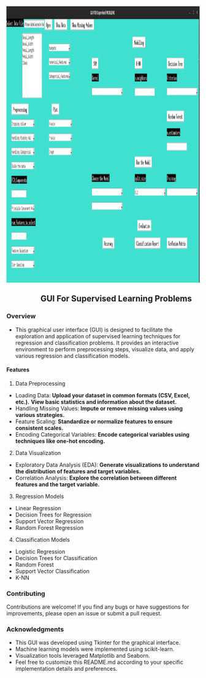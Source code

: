 <img align="center" width="730" height="720" src="https://github.com/Xmen3em/GUI-For-ML-Supervised-Problems/blob/main/Screenshot%20from%202024-01-04%2014-24-49.png">
<h2>&emsp;&emsp;&emsp;&emsp; GUI For Supervised Learning Problems </h3>

### Overview
- This graphical user interface (GUI) is designed to facilitate the exploration and application of supervised learning techniques for regression and classification problems. It provides an interactive environment to perform preprocessing steps, visualize data, and apply various regression and classification models.

#### Features
1. Data Preprocessing
- Loading Data: 
**Upload your dataset in common formats (CSV, Excel, etc.).**
**View basic statistics and information about the dataset.**
- Handling Missing Values: 
**Impute or remove missing values using various strategies.**
 - Feature Scaling: 
**Standardize or normalize features to ensure consistent scales.**
- Encoding Categorical Variables: 
**Encode categorical variables using techniques like one-hot encoding.**
2. Data Visualization
- Exploratory Data Analysis (EDA): 
**Generate visualizations to understand the distribution of features and target variables.**
- Correlation Analysis: 
**Explore the correlation between different features and the target variable.**
3. Regression Models
- Linear Regression
- Decision Trees for Regression
- Support Vector Regression
- Random Forest Regression
4. Classification Models
- Logistic Regression
- Decision Trees for Classification
- Random Forest 
- Support Vector Classification
- K-NN
### Contributing
Contributions are welcome! If you find any bugs or have suggestions for improvements, please open an issue or submit a pull request.
### Acknowledgments
- This GUI was developed using Tkinter for the graphical interface.
- Machine learning models were implemented using scikit-learn.
- Visualization tools leveraged Matplotlib and Seaborn.
- Feel free to customize this README.md according to your specific implementation details and preferences.






